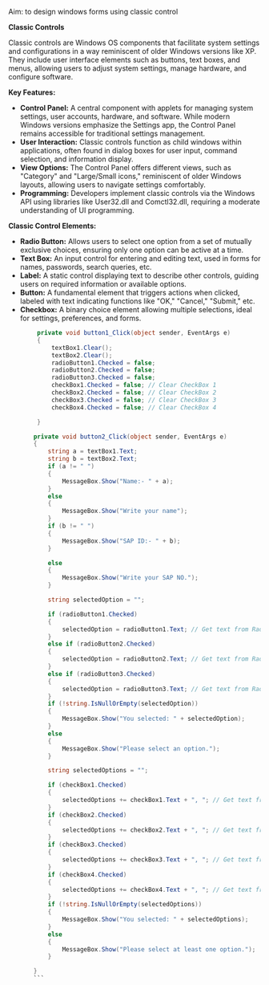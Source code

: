 Aim:  to design windows forms using classic control

**Classic Controls**

Classic controls are Windows OS components that facilitate system settings and configurations in a way reminiscent of older Windows versions like XP. They include user interface elements such as buttons, text boxes, and menus, allowing users to adjust system settings, manage hardware, and configure software.

**Key Features:**

- **Control Panel:** A central component with applets for managing system settings, user accounts, hardware, and software. While modern Windows versions emphasize the Settings app, the Control Panel remains accessible for traditional settings management.
- **User Interaction:** Classic controls function as child windows within applications, often found in dialog boxes for user input, command selection, and information display.
- **View Options:** The Control Panel offers different views, such as "Category" and "Large/Small icons," reminiscent of older Windows layouts, allowing users to navigate settings comfortably.
- **Programming:** Developers implement classic controls via the Windows API using libraries like User32.dll and Comctl32.dll, requiring a moderate understanding of UI programming.

**Classic Control Elements:**

- **Radio Button:** Allows users to select one option from a set of mutually exclusive choices, ensuring only one option can be active at a time.
- **Text Box:** An input control for entering and editing text, used in forms for names, passwords, search queries, etc.
- **Label:** A static control displaying text to describe other controls, guiding users on required information or available options.
- **Button:** A fundamental element that triggers actions when clicked, labeled with text indicating functions like "OK," "Cancel," "Submit," etc.
- **Checkbox:** A binary choice element allowing multiple selections, ideal for settings, preferences, and forms.

```csharp
        private void button1_Click(object sender, EventArgs e)
        {
            textBox1.Clear();
            textBox2.Clear();
            radioButton1.Checked = false;
            radioButton2.Checked = false;
            radioButton3.Checked = false;
            checkBox1.Checked = false; // Clear CheckBox 1
            checkBox2.Checked = false; // Clear CheckBox 2
            checkBox3.Checked = false; // Clear CheckBox 3
            checkBox4.Checked = false; // Clear CheckBox 4

        }

       private void button2_Click(object sender, EventArgs e)
       {
           string a = textBox1.Text;
           string b = textBox2.Text;
           if (a != " ")
           {
               MessageBox.Show("Name:- " + a);
           }
           else
           {
               MessageBox.Show("Write your name");
           }
           if (b != " ")
           {
               MessageBox.Show("SAP ID:- " + b);
           }

           else
           {
               MessageBox.Show("Write your SAP NO.");
           }

           string selectedOption = "";

           if (radioButton1.Checked)
           {
               selectedOption = radioButton1.Text; // Get text from RadioButton 1
           }
           else if (radioButton2.Checked)
           {
               selectedOption = radioButton2.Text; // Get text from RadioButton 2
           }
           else if (radioButton3.Checked)
           {
               selectedOption = radioButton3.Text; // Get text from RadioButton 3
           }
           if (!string.IsNullOrEmpty(selectedOption))
           {
               MessageBox.Show("You selected: " + selectedOption);
           }
           else
           {
               MessageBox.Show("Please select an option.");
           }

           string selectedOptions = "";

           if (checkBox1.Checked)
           {
               selectedOptions += checkBox1.Text + ", "; // Get text from CheckBox 1
           }
           if (checkBox2.Checked)
           {
               selectedOptions += checkBox2.Text + ", "; // Get text from CheckBox 2
           }
           if (checkBox3.Checked)
           {
               selectedOptions += checkBox3.Text + ", "; // Get text from CheckBox 3
           }
           if (checkBox4.Checked)
           {
               selectedOptions += checkBox4.Text + ", "; // Get text from CheckBox 4
           }
           if (!string.IsNullOrEmpty(selectedOptions))
           {
               MessageBox.Show("You selected: " + selectedOptions);
           }
           else
           {
               MessageBox.Show("Please select at least one option.");
           }

       }
       ```